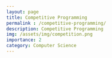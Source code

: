 ```yaml
---
layout: page
title: Competitive Programming
permalink : /competitive-programming/
description: Competitive Programming
img: /assets/img/competition.png
importance: 2
category: Computer Science
---
```



